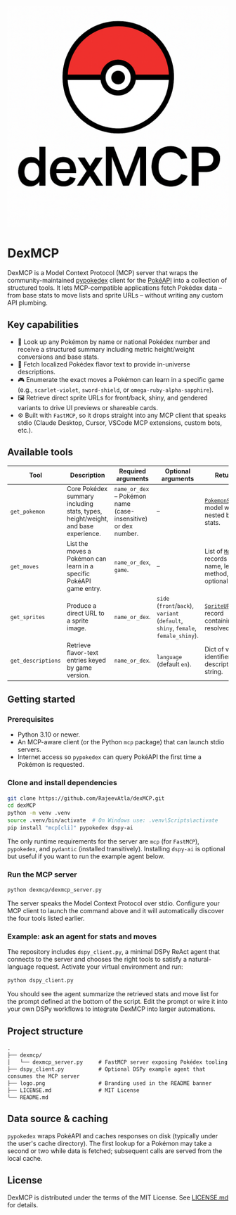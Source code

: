<p align='center'>
    <img src='https://raw.githubusercontent.com/RajeevAtla/dexMCP/main/logo.png'/>
</p>

# DexMCP

DexMCP is a Model Context Protocol (MCP) server that wraps the community-maintained
[pypokedex](https://pypi.org/project/pypokedex/) client for the
[PokéAPI](https://pokeapi.co/) into a collection of structured tools.
It lets MCP-compatible applications fetch Pokédex data – from base stats to move
lists and sprite URLs – without writing any custom API plumbing.

## Key capabilities

- 🔎 Look up any Pokémon by name or national Pokédex number and receive a
  structured summary including metric height/weight conversions and base stats.
- 🪪 Fetch localized Pokédex flavor text to provide in-universe descriptions.
- 🎮 Enumerate the exact moves a Pokémon can learn in a specific game
  (e.g., `scarlet-violet`, `sword-shield`, or `omega-ruby-alpha-sapphire`).
- 🖼️ Retrieve direct sprite URLs for front/back, shiny, and gendered variants to
  drive UI previews or shareable cards.
- ⚙️ Built with `FastMCP`, so it drops straight into any MCP client that speaks
  stdio (Claude Desktop, Cursor, VSCode MCP extensions, custom bots, etc.).

## Available tools

| Tool | Description | Required arguments | Optional arguments | Returns |
| --- | --- | --- | --- | --- |
| `get_pokemon` | Core Pokédex summary including stats, types, height/weight, and base experience. | `name_or_dex` – Pokémon name (case-insensitive) or dex number. | – | [`PokemonSummary`](dexmcp/dexmcp_server.py) model with nested base stats. |
| `get_moves` | List the moves a Pokémon can learn in a specific PokéAPI game entry. | `name_or_dex`, `game`. | – | List of [`Move`](dexmcp/dexmcp_server.py) records (move name, learn method, optional level). |
| `get_sprites` | Produce a direct URL to a sprite image. | `name_or_dex`. | `side` (`front`/`back`), `variant` (`default`, `shiny`, `female`, `female_shiny`). | [`SpriteURL`](dexmcp/dexmcp_server.py) record containing the resolved URL. |
| `get_descriptions` | Retrieve flavor-text entries keyed by game version. | `name_or_dex`. | `language` (default `en`). | Dict of version identifier → description string. |

## Getting started

### Prerequisites

- Python 3.10 or newer.
- An MCP-aware client (or the Python `mcp` package) that can launch stdio servers.
- Internet access so `pypokedex` can query PokéAPI the first time a Pokémon is requested.

### Clone and install dependencies

```bash
git clone https://github.com/RajeevAtla/dexMCP.git
cd dexMCP
python -m venv .venv
source .venv/bin/activate  # On Windows use: .venv\Scripts\activate
pip install "mcp[cli]" pypokedex dspy-ai
```

The only runtime requirements for the server are `mcp` (for `FastMCP`), `pypokedex`,
and `pydantic` (installed transitively). Installing `dspy-ai` is optional but
useful if you want to run the example agent below.

### Run the MCP server

```bash
python dexmcp/dexmcp_server.py
```

The server speaks the Model Context Protocol over stdio. Configure your MCP
client to launch the command above and it will automatically discover the four
tools listed earlier.

### Example: ask an agent for stats and moves

The repository includes `dspy_client.py`, a minimal DSPy ReAct agent that connects
to the server and chooses the right tools to satisfy a natural-language request.
Activate your virtual environment and run:

```bash
python dspy_client.py
```

You should see the agent summarize the retrieved stats and move list for the
prompt defined at the bottom of the script. Edit the prompt or wire it into your
own DSPy workflows to integrate DexMCP into larger automations.

## Project structure

```
.
├── dexmcp/
│   └── dexmcp_server.py     # FastMCP server exposing Pokédex tooling
├── dspy_client.py           # Optional DSPy example agent that consumes the MCP server
├── logo.png                 # Branding used in the README banner
├── LICENSE.md               # MIT License
└── README.md
```

## Data source & caching

`pypokedex` wraps PokéAPI and caches responses on disk (typically under the
user's cache directory). The first lookup for a Pokémon may take a second or two
while data is fetched; subsequent calls are served from the local cache.

## License

DexMCP is distributed under the terms of the MIT License. See
[LICENSE.md](LICENSE.md) for details.
